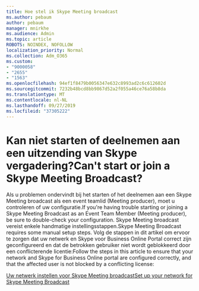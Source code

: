 ```yaml
---
title: Hoe stel ik Skype Meeting broadcast
ms.author: pebaum
author: pebaum
manager: mnirkhe
ms.audience: Admin
ms.topic: article
ROBOTS: NOINDEX, NOFOLLOW
localization_priority: Normal
ms.collection: Adm_O365
ms.custom:
- "9000058"
- "2655"
- "1563"
ms.openlocfilehash: 94ef1f8479b0056347e632c8993ad2c6c612602d
ms.sourcegitcommit: 7232b48bcd8bb9867d52a2f055a46ce76a58b8da
ms.translationtype: MT
ms.contentlocale: nl-NL
ms.lasthandoff: 09/27/2019
ms.locfileid: "37305222"
---
```

# <a name="cant-start-or-join-a-skype-meeting-broadcast"></a><span data-ttu-id="48f23-102">Kan niet starten of deelnemen aan een uitzending van Skype vergadering?</span><span class="sxs-lookup"><span data-stu-id="48f23-102">Can't start or join a Skype Meeting Broadcast?</span></span>

<span data-ttu-id="48f23-103">Als u problemen ondervindt bij het starten of het deelnemen aan een Skype Meeting broadcast als een event teamlid (Meeting producer), moet u controleren of uw configuratie.</span><span class="sxs-lookup"><span data-stu-id="48f23-103">If you're having trouble starting or joining a Skype Meeting Broadcast as an Event Team Member (Meeting producer), be sure to double-check your configuration.</span></span> <span data-ttu-id="48f23-104">Skype Meeting broadcast vereist enkele handmatige instellingsstappen.</span><span class="sxs-lookup"><span data-stu-id="48f23-104">Skype Meeting Broadcast requires some manual setup steps.</span></span> <span data-ttu-id="48f23-105">Volg de stappen in dit artikel om ervoor te zorgen dat uw netwerk en Skype voor Business Online Portal correct zijn geconfigureerd en dat de betrokken gebruiker niet wordt geblokkeerd door een conflicterende licentie:</span><span class="sxs-lookup"><span data-stu-id="48f23-105">Follow the steps in this article to ensure that your network and Skype for Business Online portal are configured correctly, and that the affected user is not blocked by a conflicting license:</span></span>

[<span data-ttu-id="48f23-106">Uw netwerk instellen voor Skype Meeting broadcast</span><span class="sxs-lookup"><span data-stu-id="48f23-106">Set up your network for Skype Meeting Broadcast</span></span>](https://docs.microsoft.com/SkypeForBusiness/set-up-your-network-for-skype-meeting-broadcast/set-up-your-network-for-skype-meeting-broadcast)